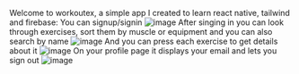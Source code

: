 Welcome to workoutex, a simple app I created to learn react native, tailwind and firebase:
You can signup/signin
![image](https://user-images.githubusercontent.com/58302409/211170214-44b8ffd4-0e17-425c-bb92-db4cab03ab8c.png)
After singing in you can look through exercises, sort them by muscle or equipment and you can also search by name
![image](https://user-images.githubusercontent.com/58302409/211170243-53b19f79-d227-4607-901e-f368a456e4f8.png)
And you can press each exercise to get details about it
![image](https://user-images.githubusercontent.com/58302409/211170311-fcd2a6f6-31a5-4cad-8901-9d402b8a1a21.png)
On your profile page it displays your email and lets you sign out
![image](https://user-images.githubusercontent.com/58302409/211170333-6c89e374-d1b0-41e8-9198-b78eb40dbe66.png)

